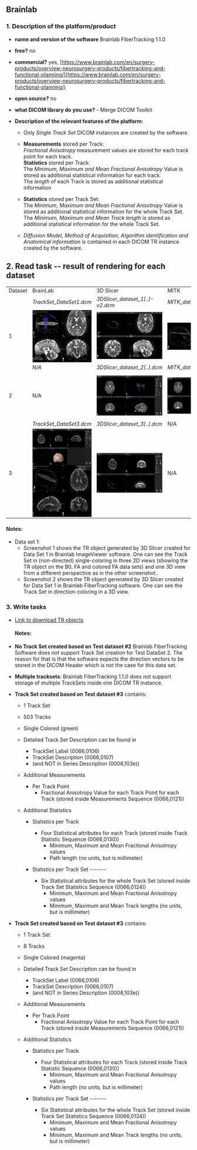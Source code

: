 ## Brainlab

### 1. Description of the platform/product

   * **name and version of the software** Brainlab FiberTracking 1.1.0
   * **free?** no
   * **commercial?** yes, [https://www.brainlab.com/en/surgery-products/overview-neurosurgery-products/fibertracking-and-functional-planning/](https://www.brainlab.com/en/surgery-products/overview-neurosurgery-products/fibertracking-and-functional-planning/)
   * **open source?** no
   * **what DICOM library do you use?** - Merge DICOM Toolkit

   * **Description of the relevant features of the platform**:

     * Only _Single Track Set_ DICOM instances are created by the software.
     * **Measurements** stored per Track:  
       _Fractional Anisotropy_ measurement values are stored for each track point for each track.  
       **Statistics** stored per Track:  
       The _Minimum, Maximum and Mean Fractional Anisotropy_ Value is stored as additional statistical information for each track.  
       The _length_ of each Track is stored as additional statistical information

     * **Statistics** stored per Track Set:  
       The _Minimum, Maximum and Mean Fractional Anisotropy_ Value is stored as additional statistical information for the whole Track Set.  
       The _Minimum, Maximum and Mean Track length_ is stored as additional statistical information for the whole Track Set.

     * _Diffusion Model, Method of Acquisition, Algorithm identification and Anatomical information_ is contained in each DICOM TR instance created by the software.

## 2. Read task -- result of rendering for each dataset

<table> 
<tr>
  <td>Dataset</td>
  <td>BrainLab</td>
  <td>3D Slicer</td>
  <td>MITK</td>
  <td>Prism</td>
</tr>


<!-- dataset_1 -->
<tr>
  <td></td>
  <td><i>TrackSet_DataSet1.dcm</i></td>
  <td><i>3DSlicer_dataset_1[..]-v2.dcm</i></td>
  <td><i>MITK_dataset_1.dcm</i></td>
  <td><i>TrackDataSet3_Prism.dcm</i></td>
</tr>

<tr>
  <td>1</td>
  <td>
    <img src="brainlab/brainlab-TrackSet_DataSet1.JPG" style="display:block;">  
  </td>
   
  <td>
  <img src="brainlab/Slicer_TrackSet_DataSet1_Colored.JPG" width="200">
  </td>
   
  <td>
    <img src="brainlab/MITK_TrackSet_DataSet1.JPG" style="display:block;">
  </td>
  
  <td>
    <img src="brainlab/Prism_TrackSet_DataSet1.JPG" style="display:block;">
</td>
  
</tr>


<!-- dataset_2 -->
<tr>
  <td></td>
  <td><i>N/A</i></td>
  <td><i>3DSlicer_dataset_2[..].dcm</i></td>
  <td><i>MITK_dataset_2.dcm</i></td>
  <td><i>TrackDataSet2_Prism.dcm</i></td>
</tr>

<tr>
   <td>2</td>
   <td>
   N/A
   </td>
   
   <td>
     <img src="brainlab/Slicer_TrackSet2_LoadedByBrainlab.JPG" style="display:block;">
   </td>
   
   <td>
     <img src="brainlab/MITK_TrackSet_DataSet2.JPG" style="display:block;">
   </td>
   
   <td>
    <img src="brainlab/Prism_TrackSet_DataSet2.JPG"style="display:block;">
   </td>
</tr>

<!-- dataset_3 -->
<tr>
  <td></td>
  <td><i>TrackSet_DataSet3.dcm</i></td>
  <td><i>3DSlicer_dataset_3[..].dcm</i></td>
  <td>N/A</td>
  <td><i>TrackDataSet3_Prism.dcm</i></td>
</tr>

<tr>
  <td>3</td>
  <td>
    <img src="brainlab/brainlab-dataset3-2.JPG" style="display:block;">
    <img src="brainlab/brainlab-TrackSet_DataSet3.JPG" style="display:block;">
  </td>
  
  <td>
    <img src="brainlab/Slicer_TrackSet3_LoadedByBrainlab.JPG" style="display:block;"> 
  </td>
  
  <td>
    N/A
  </td>
  
  <td>
    <img src="brainlab/Prism_TrackSet_DataSet3.JPG" style="display:block;"> 
</td>
  
</tr>
</table>


#### Notes:
- Data set 1:
  - Screenshot 1 shows the TR object generated by 3D Slicer created for Data Set 1 in Brainlab ImageViewer software. One can see the Track Set in (non-directed) single-coloring in three 2D views (showing the TR object on the B0, FA and colored FA data sets) and one 3D view from a different perspective as in the other screenshot.. 
  - Screenshot 2 shows the TR object generated by 3D Slicer created for Data Set 1 in Brainlab FiberTracking software. One can see the Track Set in direction-coloring in a 3D view.


### 3. Write tasks

- [Link to download TR objects](https://www.dropbox.com/sh/gmy2nt1mlfk1k2w/AABlqE8dHd6PUWd5upKZ-Dtua/BrainLab?dl=0)

  #### Notes:

- **No Track Set created based on Test dataset #2**
  Brainlab FiberTracking Software does not support Track Set creation for Test DataSet 2. The reason for that is that the software expects the direction vectors to be stored in the DICOM Header which is not the case for this data set.
  
- **Multiple tracksets**: Brainlab FiberTracking 1.1.0 does not support storage of multiple TrackSets inside one DICOM TR instance.



- **Track Set created based on Test dataset #3** contains:
  - 1 Track Set
  - 503 Tracks
  - Single Colored (green)
  
  - Detailed Track Set Description can be found in
    - TrackSet Label       (0066,0106)
    - TrackSet Description (0066,0107)
    - (and NOT in Series Description (0008,103e))

  - Additional Measurements
    - Per Track Point
      - Fractional Anisotropy Value for each Track Point for each Track  (stored inside Measurements Sequence (0066,0121)) 

  - Additional Statistics

    - Statistics per Track
      - Four Statistical attributes for each Track (stored inside Track Statistic Sequence (0066,0130))
        - Minimum, Maximum and Mean Fractional Anisotropy values  
        - Path length (no units, but is millimeter)

    - Statistics per Track Set -------
      - Six Statistical attributes for the whole Track Set (stored inside Track Set Statistics Sequence (0066,0124))
        - Minimum, Maximum and Mean Fractional Anisotropy values  
        - Minimum, Maximum and Mean Track lengths (no units, but is millimeter)


- **Track Set created based on Test dataset #3** contains:
  - 1 Track Set
  - 8 Tracks
  - Single Colored (magenta)
  
  - Detailed Track Set Description can be found in
    - TrackSet Label       (0066,0106)
    - TrackSet Description (0066,0107)
    - (and NOT in Series Description (0008,103e))


  - Additional Measurements
    - Per Track Point
      - Fractional Anisotropy Value for each Track Point for each Track  (stored inside Measurements Sequence (0066,0121)) 

  - Additional Statistics
    - Statistics per Track
      - Four Statistical attributes for each Track (stored inside Track Statistic Sequence (0066,0130))
        - Minimum, Maximum and Mean Fractional Anisotropy values  
        - Path length (no units, but is millimeter)

    - Statistics per Track Set -------
      - Six Statistical attributes for the whole Track Set (stored inside Track Set Statistics Sequence (0066,0124))
        - Minimum, Maximum and Mean Fractional Anisotropy values  
        - Minimum, Maximum and Mean Track lengths (no units, but is millimeter)

